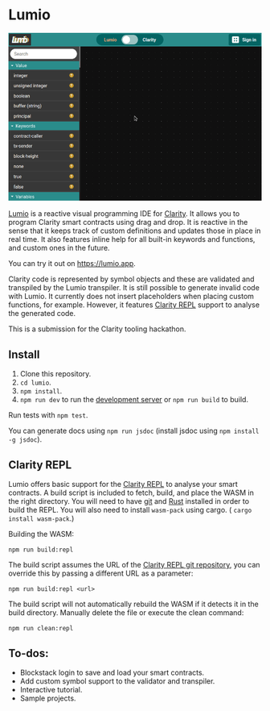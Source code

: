 # Lumio

![Animation](animation.gif)

[Lumio](https://lumio.app) is a reactive visual programming IDE for [Clarity](https://clarity-lang.org/). It allows you to program Clarity smart contracts using drag and drop. It is reactive in the sense that it keeps track of custom definitions and updates those in place in real time. It also features inline help for all built-in keywords and functions, and custom ones in the future.

You can try it out on https://lumio.app. 

Clarity code is represented by symbol objects and these are validated and transpiled by the Lumio transpiler. It is still possible to generate invalid code with Lumio. It currently does not insert placeholders when placing custom functions, for example. However, it features [Clarity REPL](https://github.com/lgalabru/clarity-repl) support to analyse the generated code.

This is a submission for the Clarity tooling hackathon.

## Install

1. Clone this repository.
2. `cd lumio`.
3. `npm install`.
4. `npm run dev` to run the [development server](http://localhost:5000) or `npm run build` to build.

Run tests with `npm test`.

You can generate docs using `npm run jsdoc` (install jsdoc using `npm install -g jsdoc`).

## Clarity REPL

Lumio offers basic support for the [Clarity REPL](https://github.com/lgalabru/clarity-repl) to analyse your smart contracts. A build script is included to fetch, build, and place the WASM in the right directory. You will need to have [git](https://git-scm.com/book/en/v2/Getting-Started-Installing-Git) and [Rust](https://www.rust-lang.org/tools/install) installed in order to build the REPL. You will also need to install `wasm-pack` using cargo. ( `cargo install wasm-pack`.)

Building the WASM:

```
npm run build:repl
```

The build script assumes the URL of the [Clarity REPL git repository]((https://github.com/lgalabru/clarity-repl)), you can override this by passing a different URL as a parameter:

```
npm run build:repl <url>
```

The build script will not automatically rebuild the WASM if it detects it in the build directory. Manually delete the file or execute the clean command:

```
npm run clean:repl
```

## To-dos:

- Blockstack login to save and load your smart contracts.
- Add custom symbol support to the validator and transpiler.
- Interactive tutorial.
- Sample projects.
